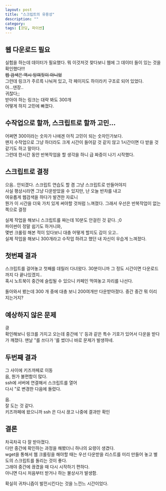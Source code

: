 ```yaml
---
layout: post
title: "스크립트의 유용성"
description: ""
category:
tags: [코딩, 파이썬]
---
```


## 웹 다운로드 필요
실험을 하는데 데이터가 필요했다. 뭐 이것저것 찾다보니 웹에 그 데이터 들이 있는 것을 확인했다!!!  
~~웹 검색은 역시 잉여짓이 아니었~~  
그런데 링크가 주르륵 나눠져 있고, 각 페이지도 하이라키 구조로 되어 있었다.  
아...덴장..  
귀찮다;;  
받아야 하는 링크는 대략 봐도 300개  
어떻게 하지 고민에 빠졌다.  


## 수작업으로 할까, 스크립트로 할까 고민...
어쩌면 300이라는 숫자가 나에겐 아직 고민이 되는 숫자인가보다.  
왠지 수작업으로 그냥 하더라도 크게 시간이 들어갈 것 같지 않고 1시간이면 다 받을 것 같기도 하고 말이다.  
그런데 한시간 동안 반복작업을 할 생각을 하니 급 짜증이 나기 시작했다.  

## 스크립트로 결정
으음..  안되겠다. 스크립트 연습도 할 겸 그냥 스크립트로 만들어야지  
사실 평상시라면 그냥 다운받았을 수 있지만, 난 오늘 반차를 내고  
여유롭게 웹검색을 하다가 발견한 자료니  
뭔가 이 시간을 더욱 가치 있게 써야할 것처럼 느껴졌다.
그래서 우선은 반복작업이 없는 쪽으로 결정  

실제 작업을 해보니 스크립트를 짜는데 10분도 안걸린 것 같다. ;0  
파이썬이 정말 쉽기도 하거니와,  
몇번 크롤링 해본 적이 있다보니 대충 어떻게 할지도 감이 오고..  
실제 작업을 해보니 300개라고 수작업 하려고 했던 내 자신이 우습게 느껴졌다.


## 첫번째 결과
스크립트를 걸어놓고 첫째를 데릴러 다녀왔다. 30분이니까 그 정도 시간이면 다운로드까지 다 끝나있겠지..  
혹시 노트북이 중간에 슬립될 수 있으니 카페인 먹여놓고 자리를 나선다.  

돌아와서 봤는데 300 개 중에 대충 보니 200여개만 다운받아졌다. 중간 중간 뭐 이리 지는거지?  

## 예상하지 않은 문제
킁  
확인해보니 링크를 가지고 오는데 중간에 '(' 등과 같은 특수 기호가 있어서 다운을 받다가 깨졌다.
맨날 "를 쓰다가 '를 썼더니 바로 문제가 발생하네.


## 두번째 결과
그 사이에 키즈까페로 이동    
음, 뭔가 불편함이 많다.  
ssh에 서버에 연결해서 스크립트를 열어  
다시 "로 변경한 다음에 돌렸다.

음.  
잘 도는 것 같다.  
키즈까페에 왔으니까 ssh 은 다시 끊고 나중에 결과만 확인  


## 결론
차곡차곡 다 잘 받아졌다.  
다만 중간에 확인하는 과정을 해봤더니 하나의 요령이 생겼다.  
wget을 통해서  웹 크롤링을 해야할 때는 우선 다운받을 리스트를 미리   만들어 놓고 별도의 스크립트를 돌리는 것이 좋다.  
그래야 중간에 끊겼을 때 다시 시작하기 편하다.  
아니면 다시 처음부터 받거나 하는 불상사가 발생함.  

확실히 귀차니즘이 발전시킨다는 것을 느낀느 시간이었다.
